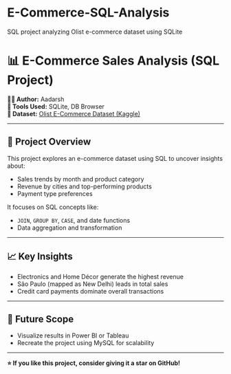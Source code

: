 # E-Commerce-SQL-Analysis
SQL project analyzing Olist e-commerce dataset using SQLite
# 📊 E-Commerce Sales Analysis (SQL Project)

**👨‍💻 Author:** Aadarsh  
**🧰 Tools Used:** SQLite, DB Browser  
**📂 Dataset:** [Olist E-Commerce Dataset (Kaggle)](https://www.kaggle.com/datasets/olistbr/brazilian-ecommerce)

---

## 🧠 Project Overview
This project explores an e-commerce dataset using SQL to uncover insights about:
- Sales trends by month and product category  
- Revenue by cities and top-performing products  
- Payment type preferences  

It focuses on SQL concepts like:
- `JOIN`, `GROUP BY`, `CASE`, and date functions  
- Data aggregation and transformation  

---

## 📈 Key Insights
- Electronics and Home Décor generate the highest revenue  
- São Paulo (mapped as New Delhi) leads in total sales  
- Credit card payments dominate overall transactions  

---

## 🚀 Future Scope
- Visualize results in Power BI or Tableau  
- Recreate the project using MySQL for scalability  

---

**⭐ If you like this project, consider giving it a star on GitHub!**
